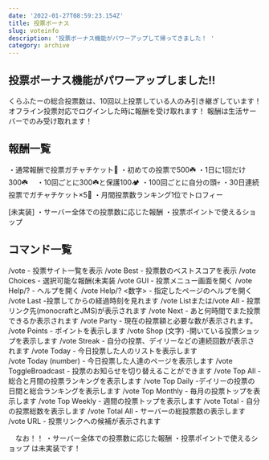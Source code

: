 ```yaml
---
date: '2022-01-27T08:59:23.154Z'
title: 投票ボーナス
slug: voteinfo
description: '投票ボーナス機能がパワーアップして帰ってきました！ '
category: archive
---
```

## 投票ボーナス機能がパワーアップしました!!

くらふたーの総合投票数は、10回以上投票している人のみ引き継ぎしています！
オフライン投票対応でログインした時に報酬を受け取れます！
報酬は生活サーバーでのみ受け取れます！

## 報酬一覧

・通常報酬で投票ガチャチケット🎫
・初めての投票で500﻿☘️
・1日に1回だけ300﻿☘️　
・10回ごとに300﻿☘️と保護100🏕️﻿
・100回ごとに自分の頭💀
・30日連続投票でガチャチケット×5🎫
・月間投票数ランキング1位でトロフィー

\[未実装]
・サーバー全体での投票数に応じた報酬
・投票ポイントで使えるショップ

## コマンド一覧

/vote - 投票サイト一覧を表示
/vote Best - 投票数のベストスコアを表示
/vote Choices - 選択可能な報酬(未実装
/vote GUI - 投票メニュー画面を開く
/vote Help/? - ヘルプを開く
/vote Help/? <数字> - 指定したページのヘルプを開く
/vote Last -投票してからの経過時刻を見れます 
/vote Listまたは/vote All - 投票リンク先(monocraftとJMS)が表示されます
/vote Next - あと何時間でまた投票できるか表示されます
/vote Party - 現在の投票額と必要な数が表示されます。
/vote Points - ポイントを表示します
/vote Shop (文字) -開いている投票ショップを表示します
/vote Streak - 自分の投票、デイリーなどの連続回数が表示されます
/vote Today - 今日投票した人のリストを表示します\
/vote Today (number) - 今日投票した人達のページを表示します
/vote ToggleBroadcast - 投票のお知らせを切り替えることができます
/vote Top All - 総合と月間の投票ランキングを表示します
/vote Top Daily -デイリーの投票の日間と総合ランキングを表示します
/vote Top Monthly - 毎月の投票トップを表示します
/vote Top Weekly - 週間の投票トップを表示します
/vote Total - 自分の投票総数を表示します
/vote Total All - サーバーの総投票数の表示します
/vote URL - 投票リンクへの候補が表示されます

　なお！！
・サーバー全体での投票数に応じた報酬
・投票ポイントで使えるショップ
は未実装です！
